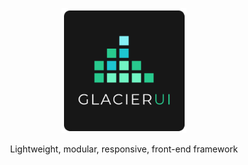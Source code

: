 
<p align="center">
  <img width="200" src="https://raw.githubusercontent.com/evgenievdev/glacier-ui/master/logo.jpg">
</p>
<p align="center">
  Lightweight, modular, responsive, front-end framework
</p>

#
